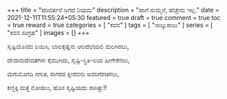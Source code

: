 +++
title = "ಪರಿವರ್ತನೆ ಜಗದ ನಿಯಮ"
description = "ಹಾಗೆ ಸುಮ್ಮನೆ, ಹೆಚ್ಚೇನು ಇಲ್ಲ."
date = 2021-12-11T11:55:24+05:30
featured = true
draft = true
comment = true
toc = true
reward = true
categories = [
  "ಕವನ"
]
tags = [
  "ನಾಲ್ಕುಸಾಲು"
]
series = [
  "ಕವನ ಸಂಗ್ರಹ"
]
images = []
+++

<!--more-->

ಸೃಷ್ಟಿಯೊಂದು ಲಯಿಸಿ, ಬಾಲಕೃಷ್ಣನು ಆಲದೆಲೆಯಲಿ ಮಲಗಿರಲು,

ದೇವಾನುದೇವತೆಗಳು ಕೈಮುಗಿದು, ಸೃಷ್ಟಿ-ಸ್ಥಿತಿ-ಲಯ ಹೀಗೇಕೆನಲು,

ಮಗುಮೊಗದಿ ನಗುತ, ಸಾಗರದ ಕ್ಷೀರವನು ಅವರಿಗೆರಚಿರಲು,

ಕಣ್ತಿಕ್ಕಿ ಮತ್ತೆ ನೋಡಲು, ಹೊಸ ಸೃಷ್ಟಿಯದು ಸಾಗಿತ್ತು!!
